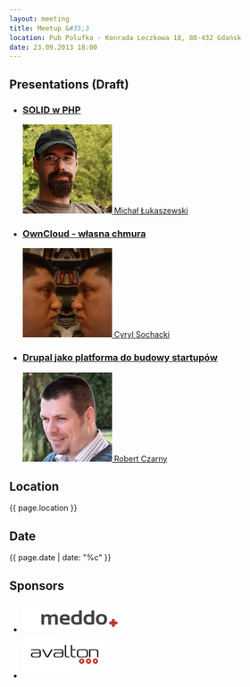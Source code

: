 ```yaml
---
layout: meeting
title: Meetup &#35;3
location: Pub Polufka - Konrada Leczkowa 18, 80-432 Gdańsk
date: 23.09.2013 18:00
---
```

## Presentations (Draft)

<ul class="presentations">
    <li>
        <a href="#">
            <h3 class="title">SOLID w PHP</h3>
            <span class="info"><img src="/media/3/speaker-ml.png"> Michał Łukaszewski</span>
        </a>
    </li>
    <li>
        <a href="#">
            <h3 class="title">OwnCloud - własna chmura</h3>
            <span class="info"><img src="/media/3/speaker-cs.png"> Cyryl Sochacki</span>
        </a>
    </li>
    <li>
        <a href="#">
            <h3 class="title">Drupal jako platforma do budowy startupów</h3>
            <span class="info"><img src="/media/3/speaker-rc.png"> Robert Czarny</span>
        </a>
    </li>
</ul>

## Location

{{ page.location }}

## Date

{{ page.date | date: "%c" }}

## Sponsors

<ul class="sponsors">
    <li style="margin-top: 25px;"><a href="http://www.meddo.pl"><img src="/media/3/sponsor-meddo.png" alt="meddo"></a></li>
    <li><a href="http://www.avalton.com"><img src="/media/3/sponsor-avalton.jpg" alt="Avalton"></a></li>
</ul>
